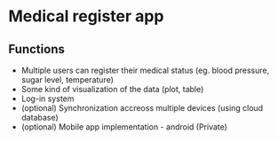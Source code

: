# Medical register app

## Functions

- Multiple users can register their medical status (eg. blood pressure, sugar level, temperature)
- Some kind of visualization of the data (plot, table)
- Log-in system
- (optional) Synchronization accreoss multiple devices (using cloud database)
- (optional) Mobile app implementation - android (Private)
